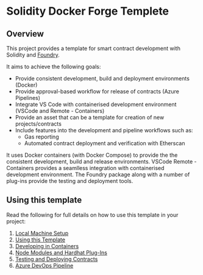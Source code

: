 # **Solidity Docker Forge Templete**

## **Overview**

This project provides a template for smart contract development with Solidity and [Foundry](https://book.getfoundry.sh/).

It aims to achieve the following goals:

- Provide consistent development, build and deployment environments (Docker)
- Provide approval-based workflow for release of contracts (Azure Pipelines)
- Integrate VS Code with containerised development environment (VSCode and Remote - Containers)
- Provide an asset that can be a template for creation of new projects/contracts
- Include features into the development and pipeline workflows such as:
    - Gas reporting
    - Automated contract deployment and verification with Etherscan

It uses Docker containers (with Docker Compose) to provide the the consistent development, build and release environments.  VSCode Remote - Containers provides a seamlless integration with containerised development environment.  The Foundry package along with a number of plug-ins provide the testing and deployment tools.

## **Using this template**

Read the following for full details on how to use this template in your project:

1. [Local Machine Setup](./docs/LOCAL_MACHINE_SETUP.md)
1. [Using this Template](./docs/USING_THIS_TEMPLATE.md)
1. [Developing in Containers](./docs/DEVELOPING_IN_CONTAINERS.md)
1. [Node Modules and Hardhat Plug-Ins](./docs/NODE_MODULES.md)
1. [Testing and Deploying Contracts](./docs/TESTING_AND_DEPLOYING_CONTRACTS.md)
1. [Azure DevOps Pipeline](./docs/AZURE_DEVOPS_PIPELINE.md)